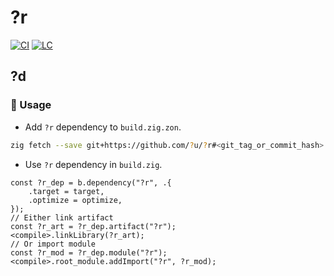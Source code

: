# ?r

[![CI][ci-shd]][ci-url]
[![LC][lc-shd]][lc-url]

## ?d

### :rocket: Usage

- Add `?r` dependency to `build.zig.zon`.

```sh
zig fetch --save git+https://github.com/?u/?r#<git_tag_or_commit_hash>
```

- Use `?r` dependency in `build.zig`.

```zig
const ?r_dep = b.dependency("?r", .{
    .target = target,
    .optimize = optimize,
});
// Either link artifact
const ?r_art = ?r_dep.artifact("?r");
<compile>.linkLibrary(?r_art);
// Or import module
const ?r_mod = ?r_dep.module("?r");
<compile>.root_module.addImport("?r", ?r_mod);
```

<!-- MARKDOWN LINKS -->

[ci-shd]: https://img.shields.io/github/actions/workflow/status/?u/?r/ci.yaml?branch=main&style=for-the-badge&logo=github&label=CI&labelColor=black
[ci-url]: https://github.com/?u/?r/blob/main/.github/workflows/ci.yaml
[lc-shd]: https://img.shields.io/github/license/?u/?r.svg?style=for-the-badge&labelColor=black
[lc-url]: https://github.com/?u/?r/blob/main/LICENSE
